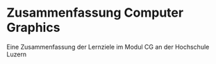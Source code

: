 # Zusammenfassung Computer Graphics
Eine Zusammenfassung der Lernziele im Modul CG an der Hochschule Luzern
